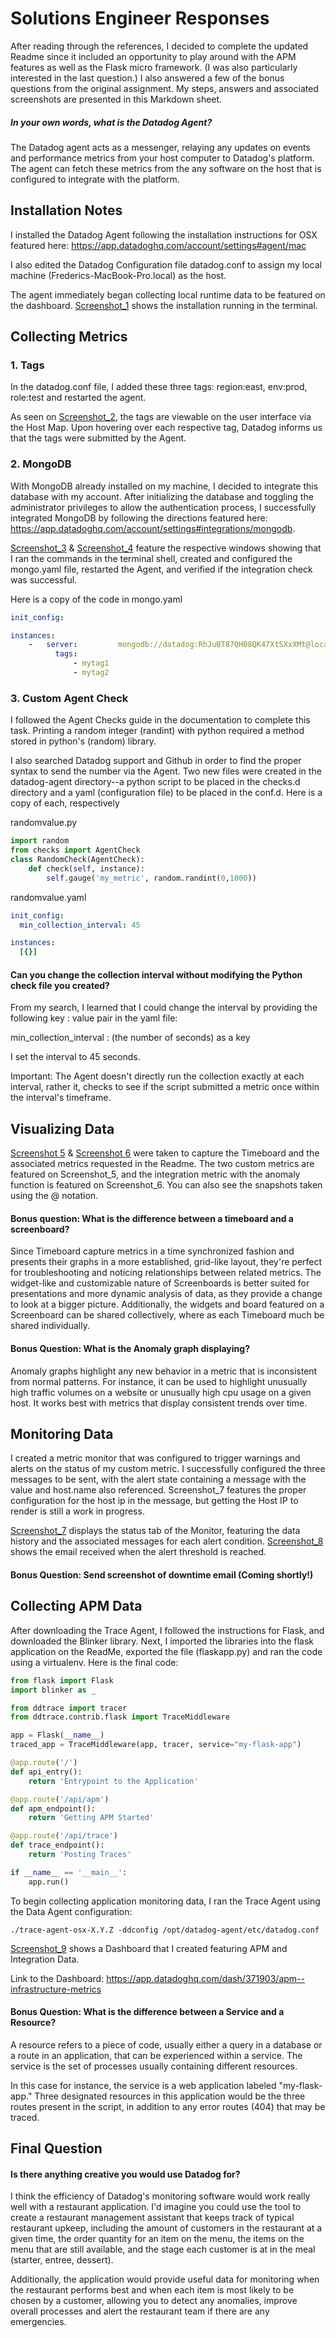 # Solutions Engineer Responses

After reading through the references, I decided to complete the updated Readme since it included an opportunity to play around with the APM features as well as the Flask micro framework. (I was also particularly interested in the last question.) I also answered a few of the bonus questions from the original assignment. My steps, answers and associated screenshots are presented in this Markdown sheet.


##### In your own words, what is the Datadog Agent?

The Datadog agent acts as a messenger, relaying any updates on events and performance metrics from your host computer to Datadog's platform. The agent can fetch these metrics from the any software on the host that is configured to integrate with the platform.


## Installation Notes

I installed the Datadog Agent following the installation instructions for OSX featured here:
https://app.datadoghq.com/account/settings#agent/mac

I also edited the Datadog Configuration file datadog.conf to assign my local machine (Frederics-MacBook-Pro.local) as the host.

The agent immediately began collecting local runtime data to be featured on the dashboard. [Screenshot_1](screenshots/Screenshot_1_installation.png) shows the installation running in the terminal.


## Collecting Metrics

### 1. Tags

In the datadog.conf file, I added these three tags: region:east, env:prod, role:test and restarted the agent.

As seen on [Screenshot_2](screenshots/Screenshot_2_tags.png), the tags are viewable on the user interface via the Host Map. Upon hovering over each respective tag, Datadog informs us that the tags were submitted by the Agent.

### 2. MongoDB

With MongoDB already installed on my machine, I decided to integrate this database with my account. After initializing the database and toggling the administrator privileges to allow the authentication process, I successfully integrated MongoDB by following the directions featured here: https://app.datadoghq.com/account/settings#integrations/mongodb.

[Screenshot_3](screenshots/Screenshot_3_mongo.png) & [Screenshot_4](screenshots/Screenshot_4_mongo.png) feature the respective windows showing that I ran the commands in the terminal shell, created and configured the mongo.yaml file, restarted the Agent, and verified if the integration check was successful.

Here is a copy of the code in mongo.yaml

```yaml
init_config:

instances:
    -   server: 		mongodb://datadog:RhJuBT87QH08QK47XtSXxXMt@localhost:27017
          tags:
              - mytag1
              - mytag2
```

### 3. Custom Agent Check

I followed the Agent Checks guide in the documentation to complete this task. Printing a random integer (randint) with python required a method stored in python's (random) library.

I also searched Datadog support and Github in order to find the proper syntax to send the number via the Agent. Two new files were created in the datadog-agent directory--a python script to be placed in the checks.d directory and a yaml (configuration file) to be placed in the conf.d. Here is a copy of each, respectively

randomvalue.py

```python
import random
from checks import AgentCheck
class RandomCheck(AgentCheck):
	def check(self, instance):
		self.gauge('my_metric', random.randint(0,1000))

```

randomvalue.yaml

```yaml
init_config:
  min_collection_interval: 45

instances:
  [{}]
```

#### Can you change the collection interval without modifying the Python check file you created?

From my search, I learned that I could change the interval by providing the following key : value pair in the yaml file:  

min_collection_interval : (the number of seconds) as a key

I set the interval to 45 seconds.

Important: The Agent doesn't directly run the collection exactly at each interval, rather it, checks to see if the script submitted a metric once within the interval's timeframe.


## Visualizing Data

[Screenshot 5](screenshots/Screenshot_5_metrics.png) & [Screenshot 6](screenshots/Screenshot_6_anomaly.png) were taken to capture the Timeboard and the associated metrics requested in the Readme. The two custom metrics are featured on Screenshot_5, and the integration metric with the anomaly function is featured on Screenshot_6. You can also see the snapshots taken using the @ notation.

#### Bonus question: What is the difference between a timeboard and a screenboard?

Since Timeboard capture metrics in a time synchronized fashion and presents their graphs in a more established, grid-like layout, they're perfect for troubleshooting and noticing relationships between related metrics. The widget-like and customizable nature of Screenboards is better suited for presentations and more dynamic analysis of data, as they provide a change to look at a bigger picture. Additionally, the widgets and board featured on a Screenboard can be shared collectively, where as each Timeboard much be shared individually.


#### Bonus Question: What is the Anomaly graph displaying?

Anomaly graphs highlight any new behavior in a metric that is inconsistent from normal patterns. For instance, it can be used to highlight unusually high traffic volumes on a website or unusually high cpu usage on a given host. It works best with metrics that display consistent trends over time.


## Monitoring Data

I created a metric monitor that was configured to trigger warnings and alerts on the status of my custom metric. I successfully configured the three messages to be sent, with the alert state containing a message with the value and host.name also referenced. Screenshot_7 features the proper configuration for the host ip in the message, but getting the Host IP to render is still a work in progress.

[Screenshot_7](screenshots/Screenshot_7_Monitor.png) displays the status tab of the Monitor, featuring the data history and the associated messages for each alert condition. [Screenshot_8](screenshots/Screenshot_8_Email.png) shows the email received when the alert threshold is reached.


#### Bonus Question: Send screenshot of downtime email (Coming shortly!)

## Collecting APM Data

After downloading the Trace Agent, I followed the instructions for Flask, and downloaded the Blinker library. Next, I imported the libraries into the flask application on the ReadMe, exported the file (flaskapp.py) and ran the code using a virtualenv. Here is the final code:

```python
from flask import Flask
import blinker as _

from ddtrace import tracer
from ddtrace.contrib.flask import TraceMiddleware

app = Flask(__name__)
traced_app = TraceMiddleware(app, tracer, service="my-flask-app")

@app.route('/')
def api_entry():
    return 'Entrypoint to the Application'

@app.route('/api/apm')
def apm_endpoint():
    return 'Getting APM Started'

@app.route('/api/trace')
def trace_endpoint():
    return 'Posting Traces'

if __name__ == '__main__':
    app.run()

```

To begin collecting application monitoring data, I ran the Trace Agent using the Data Agent configuration:

```
./trace-agent-osx-X.Y.Z -ddconfig /opt/datadog-agent/etc/datadog.conf
```

[Screenshot_9](screenshots/Screenshot_9_APM-Infrastructure.png) shows a Dashboard that I created featuring APM and Integration Data.


Link to the Dashboard: https://app.datadoghq.com/dash/371903/apm--infrastructure-metrics


#### Bonus Question: What is the difference between a Service and a Resource?

A resource refers to a piece of code, usually either a query in a database or a route in an application, that can be experienced within a service. The service is the set of processes usually containing different resources.

In this case for instance, the service is a web application labeled "my-flask-app." Three designated resources in this application would be the three routes present in the script, in addition to any error routes (404) that may be traced.

## Final Question

#### Is there anything creative you would use Datadog for?

I think the efficiency of Datadog's monitoring software would work really well with a restaurant application. I'd imagine you could use the tool to create a restaurant management assistant that keeps track of typical restaurant upkeep, including the amount of customers in the restaurant at a given time, the order quantity for an item on the menu, the items on the menu that are still available, and the stage each customer is at in the meal (starter, entree, dessert).

Additionally, the application would provide useful data for monitoring when the restaurant performs best and when each item is most likely to be chosen by a customer, allowing you to detect any anomalies, improve overall processes and alert the restaurant team if there are any emergencies. 
